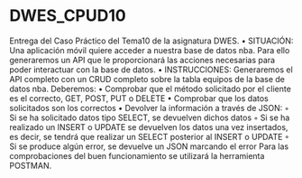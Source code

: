 # DWES_CPUD10
Entrega del Caso Práctico del Tema10 de la asignatura DWES.
• SITUACIÓN: Una aplicación móvil quiere acceder a nuestra base de datos nba. Para ello generaremos un API que le proporcionará las acciones necesarias para poder interactuar con la base de datos.
• INSTRUCCIONES: Generaremos el API completo con un CRUD completo sobre la tabla equipos de la base de datos nba. Deberemos: • Comprobar que el método solicitado por el cliente es el correcto, GET, POST, PUT o DELETE • Comprobar que los datos solicitados son los correctos • Devolver la información a través de JSON: ◦ Si se ha solicitado datos tipo SELECT, se devuelven dichos datos ◦ Si se ha realizado un INSERT o UPDATE se devuelven los datos una vez insertados, es decir, se tendrá que realizar un SELECT posterior al INSERT o UPDATE ◦ Si se produce algún error, se devuelve un JSON marcando el error
Para las comprobaciones del buen funcionamiento se utilizará la herramienta POSTMAN.
